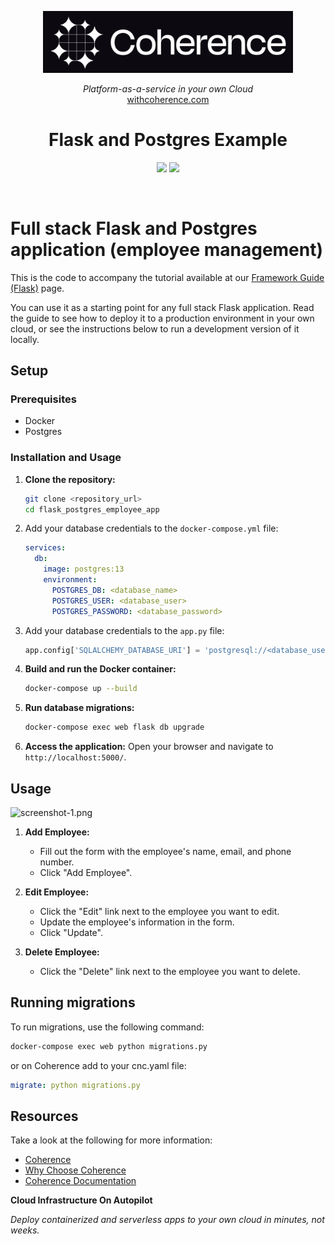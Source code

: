 <p align="center">
  <a href="https://www.withcoherence.com">
    <img alt="Coherence Logo" title="Coherence" src="./logo.png" width="400" style="color: black">
  </a>
</p>


<p align="center">
  <i>Platform-as-a-service in your own Cloud</i><br/> 
  <a href="https://www.withcoherence.com">withcoherence.com</a>
</p>

<h1 align="center">
Flask and Postgres Example
</h1>

<p align="center">
<img src="https://img.shields.io/badge/flask-%23000.svg?style=for-the-badge&logo=flask&logoColor=white">
<img src="https://img.shields.io/badge/postgres-%23316192.svg?style=for-the-badge&logo=postgresql&logoColor=white">
</p>

<br/>

# Full stack Flask and Postgres application (employee management)

<p>
This is the code to accompany the tutorial available at our <a href="https://docs.withcoherence.com/coherence-templates/full-stack-template/?tabs=flask">Framework Guide (Flask)</a> page.
</p>

You can use it as a starting point for any full stack Flask application. Read the guide to see how to deploy it to a production environment in your own cloud, or see the instructions below to run a development version of it locally.

## Setup

### Prerequisites

- Docker
- Postgres

### Installation and Usage

1. **Clone the repository:**
    ```bash
    git clone <repository_url>
    cd flask_postgres_employee_app
    ```

2. Add your database credentials to the `docker-compose.yml` file:
    ```yaml
    services:
      db:
        image: postgres:13
        environment:
          POSTGRES_DB: <database_name>
          POSTGRES_USER: <database_user>
          POSTGRES_PASSWORD: <database_password>
    ```

3. Add your database credentials to the `app.py` file:
    ```python
    app.config['SQLALCHEMY_DATABASE_URI'] = 'postgresql://<database_user>:<database_password>@db:5432/<database_name>'
    ```

4. **Build and run the Docker container:**
    ```bash
    docker-compose up --build
    ```

5. **Run database migrations:**
    ```bash
    docker-compose exec web flask db upgrade
    ```

6. **Access the application:**
    Open your browser and navigate to `http://localhost:5000/`.

## Usage

![screenshot-1.png](images/screenshot-1.png)

1. **Add Employee:**
    - Fill out the form with the employee's name, email, and phone number.
    - Click "Add Employee".

2. **Edit Employee:**
    - Click the "Edit" link next to the employee you want to edit.
    - Update the employee's information in the form.
    - Click "Update".

3. **Delete Employee:**
    - Click the "Delete" link next to the employee you want to delete.

## Running migrations

To run migrations, use the following command:
```bash
docker-compose exec web python migrations.py
```

or on Coherence add to your cnc.yaml file:

```yaml
migrate: python migrations.py
```

## Resources

Take a look at the following for more information:

* [Coherence](https://www.withcoherence.com)
* [Why Choose Coherence](https://docs.withcoherence.com/#why-choose-coherence)
* [Coherence Documentation](docs.withcoherence.com)

**Cloud Infrastructure On Autopilot**

_Deploy containerized and serverless apps to your own cloud in minutes, not weeks._
